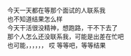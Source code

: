 今天一天都在等那个面试的人联系我</br>
也不知道结果怎么样</br>
今天干活很没精神，想跑路，干不下去了</br>
那个人怎么还没联系我，可能是出差在忙吧</br>
也可能，，，，，， 哎 等等吧，等等结果</br>